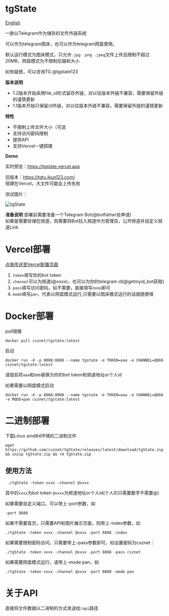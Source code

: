 tgState
=

[English](https://github.com/csznet/tgState/blob/main/README_en.md) 

一款以Telegram作为储存的文件外链系统

可以作为telegram图床，也可以作为telegram网盘使用。

默认运行模式为图床模式，只允许`.jpg .png .jpeg`文件上传且限制不超过20MB，网盘模式为不限制后缀和大小  

如有疑惑，可以咨询TG @tgstate123  

**版本说明**  
 - 1.2版本开始采用file_id形式留存外链，对以往版本外链不兼容，需要保留外链的谨慎更新  
 - 1.1版本开始只保留/d外链，对以往版本外链不兼容，需要保留外链的谨慎更新  

**特性**
 - 不限制上传文件大小（可选
 - 支持访问密码限制
 - 提供API
 - 支持Vercel一键搭建

**Demo**

实时预览：https://tgstate.vercel.app


旧版本：https://tgtu.ikun123.com/  
搭建在Vercel，大文件可能会上传失败  

测试图片：

![tgState](https://tgtu.ikun123.com/d/1310.png)  

**准备说明**
部署前需要准备一个Telegram Bot(@botfather处申请)  
如果是需要存储在频道，则需要将Bot拉入频道作为管理员，公开频道并自定义频道Link  

Vercel部署
====

 [点我传送至Vercel配置页面](https://vercel.com/new/clone?repository-url=https%3A%2F%2Fgithub.com%2Fcsznet%2FtgState&env=token&env=channel&env=pass&env=mode&project-name=tgState&repository-name=tgState)  

 1. ```token```填写你的bot token  
 2. ```channel```可以为频道(@xxxx)，也可以为你的telegram id(@getmyid_bot获取)  
 3. ```pass```填写访问密码，如不需要，直接填写```none```即可
 4. ```mode```填写```pan```，代表以网盘模式运行,只需要以图床模式运行的话就随便填    

 Docker部署
====

pull镜像
```
docker pull csznet/tgstate:latest
```

启动
```
docker run -d -p 8088:8088 --name tgstate -e TOKEN=aaa -e CHANNEL=@bbb csznet/tgstate:latest
```

请提前将```aaa```和```bbb```替换为你的bot token和频道地址or个人id  

如果需要以网盘模式启动  

```
docker run -d -p 8088:8088 --name tgstate -e TOKEN=aaa -e CHANNEL=@bbb -e MODE=pan csznet/tgstate:latest
```


 二进制部署
====
 下载Linux amd64环境的二进制文件
 
 ```
 wget https://github.com/csznet/tgState/releases/latest/download/tgState.zip && unzip tgState.zip && rm tgState.zip
 ```

 使用方法
----

```
 ./tgState -token xxxx -channel @xxxx
```

其中的```xxxx```为bot token ```@xxxx```为频道地址or个人id(个人ID只需要数字不需要@)

如果需要自定义端口，可以带上-port参数，如
```
-port 8888
```
如果不需要首页，只需要API和图片展示页面，则带上-index参数，如
```
./tgState -token xxxx -channel @xxxx -port 8888 -index
```  
如果需要限制密码访问，只需要带上-pass参数即可，如设置密码为csznet：  
```
./tgState -token xxxx -channel @xxxx -port 8888 -pass csznet
```

如果需要网盘模式运行，请带上-mode pan，如  

```
./tgState -token xxxx -channel @xxxx -port 8888 -mode pan
```

关于API  
====

直接将文件数据以二进制的方式发送给```/api```路径
